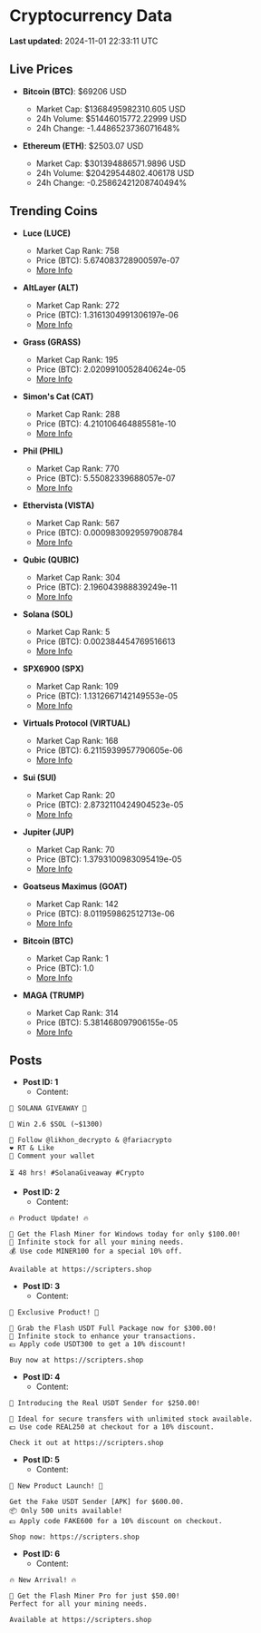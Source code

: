 # Cryptocurrency Data

**Last updated:** 2024-11-01 22:33:11 UTC

## Live Prices
- **Bitcoin (BTC)**: $69206 USD
  - Market Cap: $1368495982310.605 USD
  - 24h Volume: $51446015772.22999 USD
  - 24h Change: -1.4486523736071648%

- **Ethereum (ETH)**: $2503.07 USD
  - Market Cap: $301394886571.9896 USD
  - 24h Volume: $20429544802.406178 USD
  - 24h Change: -0.25862421208740494%

## Trending Coins
- **Luce (LUCE)**
  - Market Cap Rank: 758
  - Price (BTC): 5.674083728900597e-07
  - [More Info](https://www.coingecko.com/en/coins/luce)

- **AltLayer (ALT)**
  - Market Cap Rank: 272
  - Price (BTC): 1.3161304991306197e-06
  - [More Info](https://www.coingecko.com/en/coins/altlayer)

- **Grass (GRASS)**
  - Market Cap Rank: 195
  - Price (BTC): 2.0209910052840624e-05
  - [More Info](https://www.coingecko.com/en/coins/grass)

- **Simon's Cat (CAT)**
  - Market Cap Rank: 288
  - Price (BTC): 4.210106464885581e-10
  - [More Info](https://www.coingecko.com/en/coins/simons-cat)

- **Phil (PHIL)**
  - Market Cap Rank: 770
  - Price (BTC): 5.55082339688057e-07
  - [More Info](https://www.coingecko.com/en/coins/phil)

- **Ethervista (VISTA)**
  - Market Cap Rank: 567
  - Price (BTC): 0.0009830929597908784
  - [More Info](https://www.coingecko.com/en/coins/ethervista)

- **Qubic (QUBIC)**
  - Market Cap Rank: 304
  - Price (BTC): 2.196043988839249e-11
  - [More Info](https://www.coingecko.com/en/coins/qubic)

- **Solana (SOL)**
  - Market Cap Rank: 5
  - Price (BTC): 0.002384454769516613
  - [More Info](https://www.coingecko.com/en/coins/solana)

- **SPX6900 (SPX)**
  - Market Cap Rank: 109
  - Price (BTC): 1.1312667142149553e-05
  - [More Info](https://www.coingecko.com/en/coins/spx6900)

- **Virtuals Protocol (VIRTUAL)**
  - Market Cap Rank: 168
  - Price (BTC): 6.2115939957790605e-06
  - [More Info](https://www.coingecko.com/en/coins/virtual-protocol)

- **Sui (SUI)**
  - Market Cap Rank: 20
  - Price (BTC): 2.8732110424904523e-05
  - [More Info](https://www.coingecko.com/en/coins/sui)

- **Jupiter (JUP)**
  - Market Cap Rank: 70
  - Price (BTC): 1.3793100983095419e-05
  - [More Info](https://www.coingecko.com/en/coins/jupiter)

- **Goatseus Maximus (GOAT)**
  - Market Cap Rank: 142
  - Price (BTC): 8.011959862512713e-06
  - [More Info](https://www.coingecko.com/en/coins/goatseus-maximus)

- **Bitcoin (BTC)**
  - Market Cap Rank: 1
  - Price (BTC): 1.0
  - [More Info](https://www.coingecko.com/en/coins/bitcoin)

- **MAGA (TRUMP)**
  - Market Cap Rank: 314
  - Price (BTC): 5.381468097906155e-05
  - [More Info](https://www.coingecko.com/en/coins/maga)

## Posts
- **Post ID: 1**
  - Content:
```
🚀 SOLANA GIVEAWAY 🚀

🎁 Win 2.6 $SOL (~$1300)

🤝 Follow @likhon_decrypto & @fariacrypto
❤️ RT & Like
💬 Comment your wallet

⏳ 48 hrs! #SolanaGiveaway #Crypto
```

- **Post ID: 2**
  - Content:
```
🔥 Product Update! 🔥

🚀 Get the Flash Miner for Windows today for only $100.00!
🔋 Infinite stock for all your mining needs.
💰 Use code MINER100 for a special 10% off.

Available at https://scripters.shop
```

- **Post ID: 3**
  - Content:
```
🎁 Exclusive Product! 🎁

💸 Grab the Flash USDT Full Package now for $300.00!
🎉 Infinite stock to enhance your transactions.
💵 Apply code USDT300 to get a 10% discount!

Buy now at https://scripters.shop
```

- **Post ID: 4**
  - Content:
```
💎 Introducing the Real USDT Sender for $250.00!

💼 Ideal for secure transfers with unlimited stock available.
💵 Use code REAL250 at checkout for a 10% discount.

Check it out at https://scripters.shop
```

- **Post ID: 5**
  - Content:
```
🚀 New Product Launch! 🚀

Get the Fake USDT Sender [APK] for $600.00.
📦 Only 500 units available!
💵 Apply code FAKE600 for a 10% discount on checkout.

Shop now: https://scripters.shop
```

- **Post ID: 6**
  - Content:
```
🔥 New Arrival! 🔥

💸 Get the Flash Miner Pro for just $50.00!
Perfect for all your mining needs.

Available at https://scripters.shop
```

